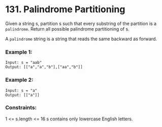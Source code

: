 
# 131. Palindrome Partitioning
Given a string s, partition s such that every substring of the partition is a `palindrome`. Return all possible palindrome partitioning of s.

A `palindrome` string is a string that reads the same backward as forward.

### Example 1:
```
Input: s = "aab"
Output: [["a","a","b"],["aa","b"]]
```

### Example 2:
```
Input: s = "a"
Output: [["a"]]
```

### Constraints:

1 <= s.length <= 16
s contains only lowercase English letters.